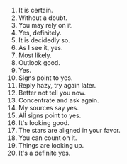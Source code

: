 1. It is certain.
2. Without a doubt.
3. You may rely on it.
4. Yes, definitely.
5. It is decidedly so.
6. As I see it, yes.
7. Most likely.
8. Outlook good.
9. Yes.
10. Signs point to yes.
11. Reply hazy, try again later.
12. Better not tell you now.
13. Concentrate and ask again.
14. My sources say yes.
15. All signs point to yes.
16. It's looking good.
17. The stars are aligned in your favor.
18. You can count on it.
19. Things are looking up.
20. It's a definite yes.
